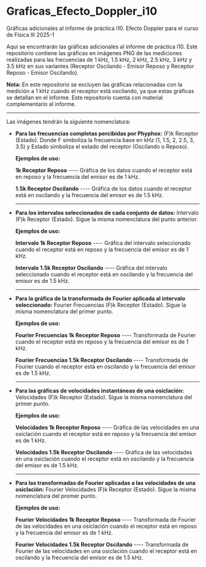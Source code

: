# Graficas_Efecto_Doppler_i10
Gráficas adicionales al informe de práctica i10. Efecto Doppler para el curso de Física III 2025-1

Aquí se encontrarán las gráficas adicionales al informe de práctica i10. Este repositorio contiene las gráficas en imágenes PNG
de las mediciones realizadas para las frecuencias de 1 kHz, 1.5 kHz, 2 kHz, 2.5 kHz, 3 kHz y 3.5 kHz en sus variantes (Receptor Oscilando - Emisor Reposo y Receptor Reposo - Emisor Oscilando).

<b>Nota: </b> En este repositorio se excluyen las gráficas relacionadas con la medición a 1 kHz cuando el receptor está oscilando, ya que estas gráficas se detallan en el informe.
Este repositorio cuenta con material complementario al informe.
<hr />

  
Las imágenes tendrán la siguiente nomenclatura: 
- <b>Para las frecuencias completas percibidas por Phyphox:</b> (F)k Receptor (Estado). Donde F simboliza la frecuencia base en kHz (1, 1.5, 2, 2.5, 3, 3.5) y Estado simboliza el estado del receptor (Oscilando o Reposo).
  
  <b>Ejemplos de uso:</b>
  
  <b>1k Receptor Reposo</b> ---- Gráfica de los datos cuando el receptor está en reposo y la frecuencia del emisor es de 1 kHz.

  <b>1.5k Receptor Oscilando</b> ---- Gráfica de los datos cuando el receptor está en oscilando y la frecuencia del emisor es de 1.5 kHz.

  <hr />
- <b>Para los intervalos seleccionados de cada conjunto de datos:</b> Intervalo (F)k Receptor (Estado). Sigue la misma nomenclatura del punto anterior.

   <b>Ejemplos de uso:</b>
    
    <b>Intervalo 1k Receptor Reposo</b> ---- Gráfica del intervalo seleccionado cuando el receptor está en reposo y la frecuencia del emisor es de 1 kHz.
  
    <b>Intervalo 1.5k Receptor Oscilando</b> ---- Gráfica del intervalo seleccionado cuando el receptor está en oscilando y la frecuencia del emisor es de 1.5 kHz.

  <hr />
- <b>Para la gráfica de la transformada de Fourier aplicada al intervalo seleccionado:</b> Fourier Frecuencias (F)k Receptor (Estado). Sigue la misma nomenclatura del primer punto.
  
  <b>Ejemplos de uso:</b>
    
    <b>Fourier Frecuencias 1k Receptor Reposo</b> ---- Transformada de Fourier cuando el receptor está en reposo y la frecuencia del emisor es de 1 kHz.
  
    <b>Fourier Frecuencias 1.5k Receptor Oscilando</b> ---- Transformada de Fourier cuando el receptor está en oscilando y la frecuencia del emisor es de 1.5 kHz.

  <hr />

- <b>Para las gráficas de velocidades instantáneas de una osiclación:</b> Velocidades (F)k Receptor (Estado). Sigue la misma nomenclatura del primer punto.

  <b>Ejemplos de uso:</b>
    
    <b>Velocidades 1k Receptor Reposo</b> ---- Gráfica de las velocidades en una osiclación cuando el receptor está en reposo y la frecuencia del emisor es de 1 kHz.
  
    <b>Velocidades 1.5k Receptor Oscilando</b> ---- Gráfica de las velocidades en una osiclación cuando el receptor está en oscilando y la frecuencia del emisor es de 1.5 kHz.

  <hr />

- <b>Para las transformadas de Fourier aplicadas a las velocidades de una osiclación:</b> Fourier Velocidades (F)k Receptor (Estado). Sigue la misma nomenclatura del promer punto.

  <b>Ejemplos de uso:</b>
    
    <b>Fourier Velocidades 1k Receptor Reposo</b> ---- Transformada de Fourier de las velocidades en una osiclación cuando el receptor está en reposo y la frecuencia del emisor es de 1 kHz.
  
    <b>Fourier Velocidades 1.5k Receptor Oscilando</b> ---- Transformada de Fourier de las velocidades en una osiclación cuando el receptor está en oscilando y la frecuencia del emisor es de 1.5 kHz.
